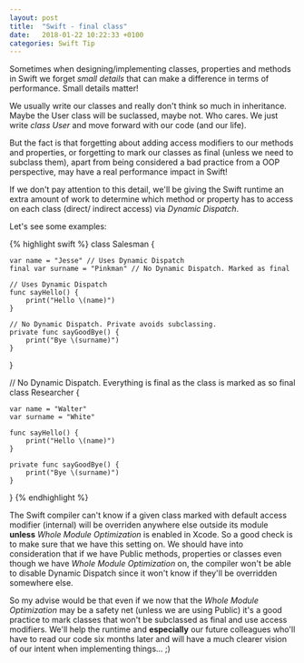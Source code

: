 ```yaml
---
layout: post
title:  "Swift - final class"
date:   2018-01-22 10:22:33 +0100
categories: Swift Tip
---
```

Sometimes when designing/implementing classes, properties and methods in Swift we forget *small details* that can make a difference in terms of performance. Small details matter!

We usually write our classes and really don't think so much in inheritance. Maybe the User class will be suclassed, maybe not. Who cares. We just write *class User* and move forward with our code (and our life). 

But the fact is that forgetting about adding access modifiers to our methods and properties, or forgetting to mark our classes as final (unless we need to subclass them), apart from being considered a bad practice from a OOP perspective, may have a real performance impact in Swift!

If we don't pay attention to this detail, we'll be giving the Swift runtime an extra amount of work to determine which method or property has to access on each class (direct/ indirect access) via *Dynamic Dispatch*. 

Let's see some examples:


{% highlight swift %}
class Salesman {
   
    var name = "Jesse" // Uses Dynamic Dispatch
    final var surname = "Pinkman" // No Dynamic Dispatch. Marked as final
    
    // Uses Dynamic Dispatch
    func sayHello() {
        print("Hello \(name)")
    }
    
    // No Dynamic Dispatch. Private avoids subclassing.
    private func sayGoodBye() {
        print("Bye \(surname)")
    }
}

// No Dynamic Dispatch. Everything is final as the class is marked as so
final class Researcher {
  
    var name = "Walter"
    var surname = "White"
    
    func sayHello() {
        print("Hello \(name)")
    }
    
    private func sayGoodBye() {
        print("Bye \(surname)")
    }

}
{% endhighlight %}

The Swift compiler can't know if a given class marked with default access modifier (internal) will be overriden anywhere else outside its module **unless** *Whole Module Optimization* is enabled in Xcode. So a good check is to make sure that we have this setting on. 
We should have into consideration that if we have Public methods, properties or classes even though we have *Whole Module Optimization* on, the compiler won't be able to disable Dynamic Dispatch since it won't know if they'll be overridden somewhere else.

So my advise would be that even if we now that the *Whole Module Optimization* may be a safety net (unless we are using Public) it's a good practice to mark classes that won't be subclassed as final and use access modifiers. We'll help the runtime and **especially** our future colleagues who'll have to read our code six months later and will have a much clearer vision of our intent when implementing things... ;)




